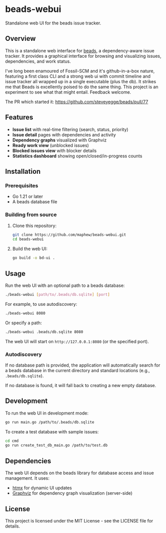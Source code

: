 # beads-webui

Standalone web UI for the beads issue tracker.

## Overview

This is a standalone web interface for [beads](https://github.com/steveyegge/beads), a
dependency-aware issue tracker. It provides a graphical interface for browsing and
visualizing issues, dependencies, and work status.

I've long been enamoured of Fossil-SCM and it's github-in-a-box nature, featuring a first class CLI and a strong web ui with commit timeline and issue tracker all wrapped up in a single executable (plus the db). It strikes me that Beads is excellently poised to do the same thing. This project is an experiment to see what that might entail. Feedback welcome.

The PR which started it: 
https://github.com/steveyegge/beads/pull/77

## Features

- **Issue list** with real-time filtering (search, status, priority)
- **Issue detail** pages with dependencies and activity
- **Dependency graphs** visualized with Graphviz
- **Ready work view** (unblocked issues)
- **Blocked issues view** with blocker details
- **Statistics dashboard** showing open/closed/in-progress counts

## Installation

### Prerequisites

- Go 1.21 or later
- A beads database file

### Building from source

1. Clone this repository:
   ```bash
   git clone https://github.com/maphew/beads-webui.git
   cd beads-webui
   ```

2. Build the web UI:
   ```bash
   go build -o bd-ui .
   ```

## Usage

Run the web UI with an optional path to a beads database:

```bash
./beads-webui [path/to/.beads/db.sqlite] [port]
```

For example, to use autodiscovery:
```bash
./beads-webui 8080
```

Or specify a path:
```bash
./beads-webui .beads/db.sqlite 8080
```

The web UI will start on `http://127.0.0.1:8080` (or the specified port).

### Autodiscovery

If no database path is provided, the application will automatically search for a beads database in the current directory and standard locations (e.g., `.beads/db.sqlite`).

If no database is found, it will fall back to creating a new empty database.

## Development

To run the web UI in development mode:

```bash
go run main.go /path/to/.beads/db.sqlite
```

To create a test database with sample issues:

```bash
cd cmd
go run create_test_db_main.go /path/to/test.db
```

## Dependencies

The web UI depends on the beads library for database access and issue management. It uses:

- [htmx](https://htmx.org) for dynamic UI updates
- [Graphviz](https://graphviz.org) for dependency graph visualization (server-side)

## License

This project is licensed under the MIT License - see the LICENSE file for details.
